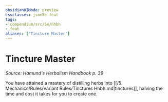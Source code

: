 ```yaml
---
obsidianUIMode: preview
cssclasses: json5e-feat
tags:
- compendium/src/5e/hhbh
- feat
aliases: ["Tincture Master"]
---
```

# Tincture Master
*Source: Hamund's Herbalism Handbook p. 39*  

You have attained a mastery of distilling herbs into [[/5. Mechanics/Rules/Variant Rules/Tinctures Hhbh.md\|tinctures]], halving the time and cost it takes for you to create one.